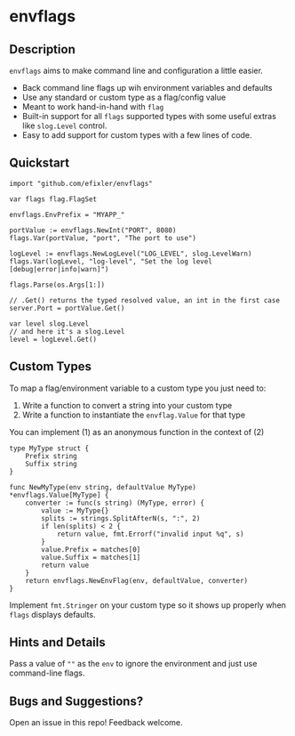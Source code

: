 # envflags

## Description
`envflags` aims to make command line and configuration a little easier.
- Back command line flags up wih environment variables and defaults
- Use any standard or custom type as a flag/config value
- Meant to work hand-in-hand with `flag`
- Built-in support for all `flags` supported types with some useful extras like `slog.Level` control.
- Easy to add support for custom types with a few lines of code.

## Quickstart

```
import "github.com/efixler/envflags"

var flags flag.FlagSet 

envflags.EnvPrefix = "MYAPP_"

portValue := envflags.NewInt("PORT", 8080)
flags.Var(portValue, "port", "The port to use")

logLevel := envflags.NewLogLevel("LOG_LEVEL", slog.LevelWarn)
flags.Var(logLevel, "log-level", "Set the log level [debug|error|info|warn]")

flags.Parse(os.Args[1:])

// .Get() returns the typed resolved value, an int in the first case
server.Port = portValue.Get()

var level slog.Level
// and here it's a slog.Level
level = logLevel.Get()
```

## Custom Types

To map a flag/environment variable to a custom type you just need to:

1. Write a function to convert a string into your custom type
2. Write a function to instantiate the `envflag.Value` for that type  

You can implement (1) as an anonymous function in the context of (2)

```
type MyType struct {
    Prefix string
    Suffix string
}

func NewMyType(env string, defaultValue MyType) *envflags.Value[MyType] {
    converter := func(s string) (MyType, error) {
        value := MyType{}
        splits := strings.SplitAfterN(s, ":", 2)
        if len(splits) < 2 {
            return value, fmt.Errorf("invalid input %q", s)
        }
        value.Prefix = matches[0]
        value.Suffix = matches[1]
        return value
    }
    return envflags.NewEnvFlag(env, defaultValue, converter)
}
```

Implement `fmt.Stringer` on your custom type so it shows up properly when `flags`
displays defaults.

## Hints and Details

Pass a value of `""` as the `env` to ignore the environment and just use command-line flags.

## Bugs and Suggestions?

Open an issue in this repo! Feedback welcome.
